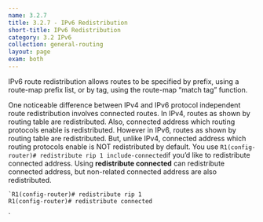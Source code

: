 ```yaml
---
name: 3.2.7
title: 3.2.7 - IPv6 Redistribution
short-title: IPv6 Redistribution
category: 3.2 IPv6
collection: general-routing
layout: page
exam: both
---
```

IPv6 route redistribution allows routes to be specified by prefix, using a route-map prefix list, or by tag, using the route-map “match tag” function.

One noticeable difference between IPv4 and IPv6 protocol independent route redistribution involves connected routes. In IPv4, routes as shown by routing table are redistributed. Also, connected address which routing protocols enable is redistributed. However in IPv6, routes as shown by routing table are redistributed. But, unlike IPv4, connected address which routing protocols enable is NOT redistributed by default. You use `R1(config-router)# redistribute rip 1 include-connected`if you’d like to redistribute connected address. Using **redistribute connected** can redistribute connected address, but non-related connected address are also redistributed.
```
`R1(config-router)# redistribute rip 1 
R1(config-router)# redistribute connected
```
`